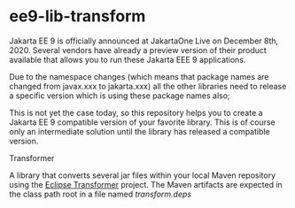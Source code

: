 # ee9-lib-transform

Jakarta EE 9 is officially announced at JakartaOne Live on December 8th, 2020.  Several vendors have already a preview version of their product available that allows you to run these Jakarta EEE 9 applications.

Due to the namespace changes (which means that package names are changed from javax.xxx to jakarta.xxx) all the other libraries need to release a specific version which is using these package names also;

This is not yet the case today, so this repository helps you to create a Jakarta EE 9 compatible version of your favorite library.  This is of course only an intermediate solution until the library has released a compatible version.

Transformer

A library that converts several jar files within your local Maven repository using the [Eclipse Transformer](https://github.com/eclipse/transformer) project.  The Maven artifacts are expected in the class path root in a file named _transform.deps_